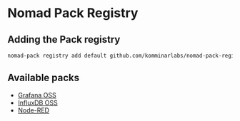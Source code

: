 # Nomad Pack Registry

## Adding the Pack registry

```bash
nomad-pack registry add default github.com/komminarlabs/nomad-pack-registry
```

## Available packs

- [Grafana OSS](/packs/grafana/README.md)
- [InfluxDB OSS](/packs/influxdb2/README.md)
- [Node-RED](/packs/node-red/README.md)
